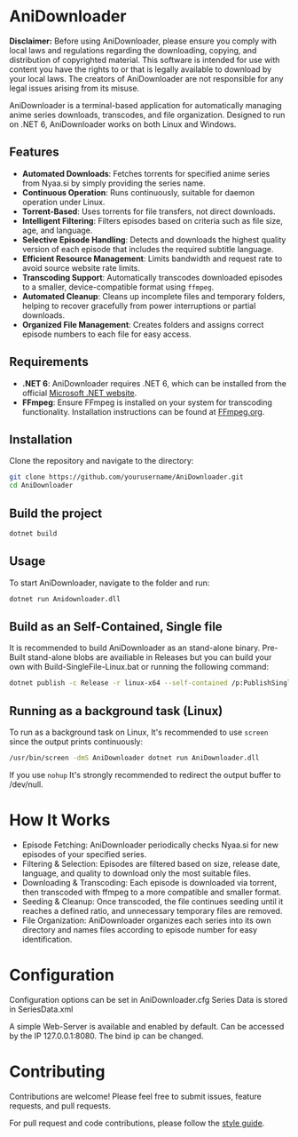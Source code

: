 ﻿# AniDownloader

**Disclaimer:** Before using AniDownloader, please ensure you comply with local laws and regulations regarding the downloading, copying, and distribution of copyrighted material. 
This software is intended for use with content you have the rights to or that is legally available to download by your local laws. The creators of AniDownloader are not responsible for any legal issues arising from its misuse.

AniDownloader is a terminal-based application for automatically managing anime series downloads, transcodes, and file organization. Designed to run on .NET 6, AniDownloader works on both Linux and Windows.

## Features

- **Automated Downloads**: Fetches torrents for specified anime series from Nyaa.si by simply providing the series name.
- **Continuous Operation**: Runs continuously, suitable for daemon operation under Linux.
- **Torrent-Based**: Uses torrents for file transfers, not direct downloads.
- **Intelligent Filtering**: Filters episodes based on criteria such as file size, age, and language.
- **Selective Episode Handling**: Detects and downloads the highest quality version of each episode that includes the required subtitle language.
- **Efficient Resource Management**: Limits bandwidth and request rate to avoid source website rate limits.
- **Transcoding Support**: Automatically transcodes downloaded episodes to a smaller, device-compatible format using `ffmpeg`.
- **Automated Cleanup**: Cleans up incomplete files and temporary folders, helping to recover gracefully from power interruptions or partial downloads.
- **Organized File Management**: Creates folders and assigns correct episode numbers to each file for easy access.

## Requirements

- **.NET 6**: AniDownloader requires .NET 6, which can be installed from the official [Microsoft .NET website](https://dotnet.microsoft.com/download/dotnet/6.0).
- **FFmpeg**: Ensure FFmpeg is installed on your system for transcoding functionality. Installation instructions can be found at [FFmpeg.org](https://ffmpeg.org/).

## Installation

Clone the repository and navigate to the directory:

```bash
git clone https://github.com/yourusername/AniDownloader.git
cd AniDownloader
```

## Build the project

```bash
dotnet build
```

## Usage

To start AniDownloader, navigate to the folder and run:
```bash
dotnet run Anidownloader.dll
```

## Build as an Self-Contained, Single file
It is recommended to build AniDownloader as an stand-alone binary. Pre-Built stand-alone blobs are availiable in Releases but you can build your own with Build-SingleFile-Linux.bat or running the following command:
```bash
dotnet publish -c Release -r linux-x64 --self-contained /p:PublishSingleFile=true /p:PublishSelfContained=true
```


## Running as a background task (Linux)

To run as a background task on Linux, It's recommended to use `screen` since the output prints continuously:
```bash
/usr/bin/screen -dmS AniDownloader dotnet run AniDownloader.dll
```
If you use `nohup` It's strongly recommended to redirect the output buffer to /dev/null.

# How It Works

* Episode Fetching: AniDownloader periodically checks Nyaa.si for new episodes of your specified series.
* Filtering & Selection: Episodes are filtered based on size, release date, language, and quality to download only the most suitable files.
* Downloading & Transcoding: Each episode is downloaded via torrent, then transcoded with ffmpeg to a more compatible and smaller format.
* Seeding & Cleanup: Once transcoded, the file continues seeding until it reaches a defined ratio, and unnecessary temporary files are removed.
* File Organization: AniDownloader organizes each series into its own directory and names files according to episode number for easy identification.

# Configuration

Configuration options can be set in AniDownloader.cfg
Series Data is stored in SeriesData.xml

A simple Web-Server is available and enabled by default. Can be accessed by the IP 127.0.0.1:8080. The bind ip can be changed.

# Contributing

Contributions are welcome! Please feel free to submit issues, feature requests, and pull requests. 

For pull request and code contributions, please follow the [style guide](./Style.md).
